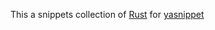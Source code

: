 This a snippets collection of [Rust](https://www.rust-lang.org/) for
[yasnippet](https://github.com/capitaomorte/yasnippet)

